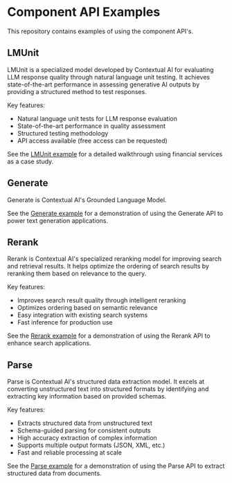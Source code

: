 # Component API Examples

This repository contains examples of using the component API's.

## LMUnit

LMUnit is a specialized model developed by Contextual AI for evaluating LLM response quality through natural language unit testing. It achieves state-of-the-art performance in assessing generative AI outputs by providing a structured method to test responses.

Key features:
- Natural language unit tests for LLM response evaluation
- State-of-the-art performance in quality assessment
- Structured testing methodology
- API access available (free access can be requested)

See the [LMUnit example](01-lmunit/README.md) for a detailed walkthrough using financial services as a case study.

## Generate

Generate is Contextual AI's Grounded Language Model.

See the [Generate example](02-generate/README.md) for a demonstration of using the Generate API to power text generation applications.

## Rerank

Rerank is Contextual AI's specialized reranking model for improving search and retrieval results. It helps optimize the ordering of search results by reranking them based on relevance to the query.

Key features:
- Improves search result quality through intelligent reranking
- Optimizes ordering based on semantic relevance 
- Easy integration with existing search systems
- Fast inference for production use

See the [Rerank example](03-rerank/rerank.ipynb) for a demonstration of using the Rerank API to enhance search applications.

## Parse

Parse is Contextual AI's structured data extraction model. It excels at converting unstructured text into structured formats by identifying and extracting key information based on provided schemas.

Key features:
- Extracts structured data from unstructured text
- Schema-guided parsing for consistent outputs
- High accuracy extraction of complex information
- Supports multiple output formats (JSON, XML, etc.)
- Fast and reliable processing at scale

See the [Parse example](04-parse/parse.ipynb) for a demonstration of using the Parse API to extract structured data from documents.
